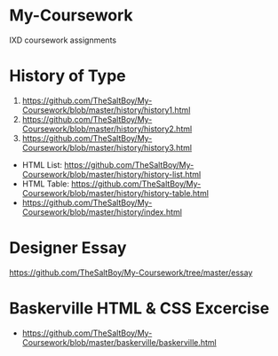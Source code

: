 # My-Coursework
IXD coursework assignments

# History of Type
1. https://github.com/TheSaltBoy/My-Coursework/blob/master/history/history1.html
2. https://github.com/TheSaltBoy/My-Coursework/blob/master/history/history2.html
3. https://github.com/TheSaltBoy/My-Coursework/blob/master/history/history3.html
* HTML List: https://github.com/TheSaltBoy/My-Coursework/blob/master/history/history-list.html
* HTML Table: https://github.com/TheSaltBoy/My-Coursework/blob/master/history/history-table.html
* https://github.com/TheSaltBoy/My-Coursework/blob/master/history/index.html

# Designer Essay
https://github.com/TheSaltBoy/My-Coursework/tree/master/essay

# Baskerville HTML & CSS Excercise
* https://github.com/TheSaltBoy/My-Coursework/blob/master/baskerville/baskerville.html
